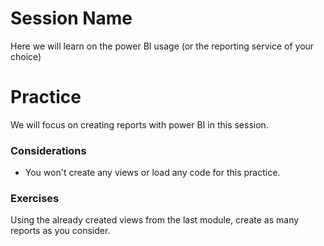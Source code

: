 # Session Name

Here we will learn on the power BI usage (or the reporting service of your choice)

# Practice

We will focus on creating reports with power BI in this session.

### Considerations

- You won't create any views or load any code for this practice.

### Exercises

Using the already created views from the last module, create
as many reports as you consider.